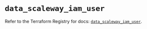 # `data_scaleway_iam_user`

Refer to the Terraform Registry for docs: [`data_scaleway_iam_user`](https://registry.terraform.io/providers/scaleway/scaleway/2.53.0/docs/data-sources/iam_user).
